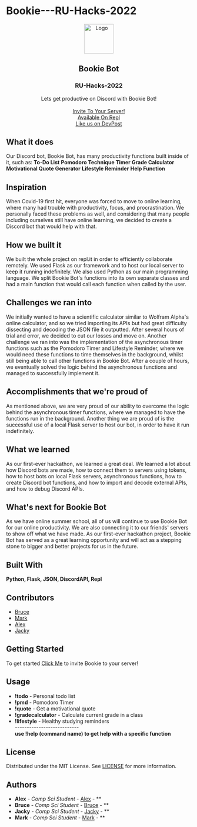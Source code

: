 # Bookie---RU-Hacks-2022<br/>
<p align="center">
  <a href="https://github.com//">
    <img src="https://media.discordapp.net/attachments/875958297272926221/972783475058958336/bookie.png?width=671&height=671" alt="Logo" width="80" height="80">
  </a>

  <h2 align="center">Bookie Bot</h2>
  <h3 align="center">RU-Hacks-2022</h3>

  <p align="center">
    Lets get productive on Discord with Bookie Bot!
    <br/>
    <br/>
    <a href="https://discord.com/api/oauth2/authorize?client_id=972629701048819722&permissions=8&scope=bot">Invite To Your Server!</a>
    <br/>
    <a href="https://replit.com/@MarkSchmid1/Bookie-The-Discord-Bot#main.py">Available On Repl</a>  
    <br/>
    <a href="https://devpost.com/software/test-mdjo6c#updates">Like us on DevPost</a>
  </p>
</p>


## What it does
Our Discord bot, Bookie Bot, has many productivity functions built inside of it, such as:
**To-Do List**
**Pomodoro Technique Timer**
**Grade Calculator**
**Motivational Quote Generator**
**Lifestyle Reminder**
**Help Function**

## Inspiration
When Covid-19 first hit, everyone was forced to move to online learning, where many had trouble with productivity, focus, and procrastination. We personally faced these problems as well, and considering that many people including ourselves still have online learning, we decided to create a Discord bot that would help with that.

## How we built it
We built the whole project on repl.it in order to efficiently collaborate remotely. We used Flask as our framework and to host our local server to keep it running indefinitely. We also used Python as our main programming language. We split Bookie Bot's functions into its own separate classes and had a main function that would call each function when called by the user. 

## Challenges we ran into
We initially wanted to have a scientific calculator similar to Wolfram Alpha's online calculator, and so we tried importing its APIs but had great difficulty dissecting and decoding the JSON file it outputted. After several hours of trial and error, we decided to cut our losses and move on.
Another challenge we ran into was the implementation of the asynchronous timer functions such as the Pomodoro Timer and Lifestyle Reminder, where we would need these functions to time themselves in the background, whilst still being able to call other functions in Bookie Bot. After a couple of hours, we eventually solved the logic behind the asynchronous functions and managed to successfully implement it.

## Accomplishments that we're proud of
As mentioned above, we are very proud of our ability to overcome the logic behind the asynchronous timer functions, where we managed to have the functions run in the background. Another thing we are proud of is the successful use of a local Flask server to host our bot, in order to have it run indefinitely.

## What we learned
As our first-ever hackathon, we learned a great deal. We learned a lot about how Discord bots are made, how to connect them to servers using tokens, how to host bots on local Flask servers, asynchronous functions, how to create Discord bot functions, and how to import and decode external APIs, and how to debug Discord APIs.

## What's next for Bookie Bot
As we have online summer school, all of us will continue to use Bookie Bot for our online productivity. We are also connecting it to our friends' servers to show off what we have made. As our first-ever hackathon project, Bookie Bot has served as a great learning opportunity and will act as a stepping stone to bigger and better projects for us in the future.

## Built With
**Python, Flask, JSON, DiscordAPI, Repl**

## Contributors 
* [Bruce](https://github.com/Bruce4PF)
* [Mark](https://github.com/markschm)
* [Alex](https://github.com/alexfatu)
* [Jacky](https://github.com/JackyLiu13)

## Getting Started

To get started <a href="https://discord.com/api/oauth2/authorize?client_id=972629701048819722&permissions=8&scope=bot">Click Me</a> to invite Bookie to your server!

## Usage
* **!todo** - Personal todo list <br/>
* **!pmd** - Pomodoro Timer <br/>
* **!quote** - Get a motivational quote <br/>
* **!gradecalculator** - Calculate current grade in a class <br/>
* **!lifestyle** - Healthy studying reminders <br/>
--------------------------- <br/>
**use !help (command name) to get help with a specific function**



## License

Distributed under the MIT License. See [LICENSE](https://github.com///blob/main/LICENSE.md) for more information.

## Authors

* **Alex** - *Comp Sci Student* - [Alex](https://github.com/alexfatu) - **
* **Bruce** - *Comp Sci Student* - [Bruce](https://github.com/Bruce4PF) - **
* **Jacky** - *Comp Sci Student* - [Jacky](https://github.com/JackyLiu13) - **
* **Mark** - *Comp Sci Student* - [Mark](https://github.com/markschm) - **


